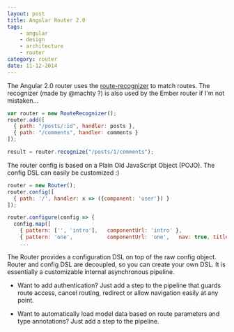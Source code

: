 ```yaml
---
layout: post
title: Angular Router 2.0
tags:
    - angular
    - design
    - architecture
    - router
category: router
date: 11-12-2014
---
```


The Angular 2.0 router uses the [route-recognizer](https://github.com/btford/route-recognizer) to match routes. The recognizer (made by @machty ?) is also used by the Ember router if I'm not mistaken...

```js
var router = new RouteRecognizer();
router.add([
  { path: "/posts/:id", handler: posts },
  { path: "/comments", handler: comments }
]);

result = router.recognize("/posts/1/comments");
```

<!--more-->

The router config is based on a Plain Old JavaScript Object (POJO). The config DSL can easily be customized :)

```js
router = new Router();
router.config([
  { path: '/', handler: x => ({component: 'user'}) }
]);

router.configure(config => {
  config.map([
    { pattern: ['', 'intro'],   componentUrl: 'intro' },
    { pattern: 'one',           componentUrl: 'one',   nav: true, title: 'Question 1' }
    ...
```

The Router provides a configuration DSL on top of the raw config object.
Router and config DSL are decoupled, so you can create your own DSL.
It is essentially a customizable internal asynchronous pipeline.

- Want to add authentication? Just add a step to the pipeline that guards route access, cancel routing, redirect or allow navigation easily at any point.

- Want to automatically load model data based on route parameters and type annotations? Just add a step to the pipeline.
